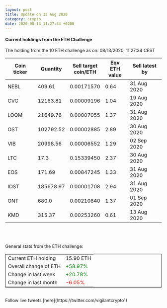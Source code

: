 ```yaml
---
layout: post
title: Update on 13 Aug 2020
category: crypto
date: 2020-08-13 11:27:34 +0200
---
```

<!-- Global site tag (gtag.js) - Google Analytics -->
<script async src="https://www.googletagmanager.com/gtag/js?id=UA-103831149-5"></script>
<script>
  window.dataLayer = window.dataLayer || [];
  function gtag(){dataLayer.push(arguments);}
  gtag('js', new Date());

  gtag('config', 'UA-103831149-5');
</script>


#### Current holdings from the ETH Challenge

The holding from the 10 ETH challenge as on: 08/13/2020, 11:27:34 CEST

|Coin ticker|Quantity|Sell target<br>coin/ETH|Eqv ETH<br>value|Sell latest by|
|-----------|--------|-----------|-----------|--------------|
NEBL|409.61|  0.00171570|0.64|31 Aug 2020|
CVC|12163.81|  0.00009196|1.04|19 Aug 2020|
LOOM|21649.76|  0.00007055|1.37|31 Aug 2020|
OST|102792.52|  0.00002885|2.89|30 Aug 2020|
VIB|20998.56|  0.00006552|1.29|02 Sep 2020|
LTC|17.3|  0.15339450|2.37|30 Aug 2020|
EOS|171.69|  0.00847245|1.33|31 Aug 2020|
IOST|185678.97|  0.00001708|2.94|31 Aug 2020|
ONT|680.0|  0.00210840|1.37|01 Sep 2020|
KMD|315.37|  0.00253260|0.61|13 Aug 2020|

<br>
<br>
<br>
General stats from the ETH challenge:

<table style="border:1px solid black;margin-left:auto;margin-right:auto;">
	<tbody>
	<tr>
		<td>Current ETH holding</td>
		<td>     15.90 ETH</td>
	</tr>
	<tr>
		<td>Overall change of ETH</td>
		<td><font color="green">+58.97%</font></td>
	</tr>
	<tr>
		<td>Change in last week</td>
		<td><font color="green">+20.78%</font></td>
	</tr>
	<tr>
		<td>Change in last month</td>
		<td><font color="red">-6.05%</font></td>
	</tr>
	</tbody>
</table>

<br>
Follow live tweets [here](https://twitter.com/vigilantcrypto1)
<br>
<br>